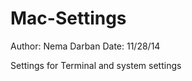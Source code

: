 Mac-Settings
============
Author: Nema Darban
Date: 11/28/14

Settings for Terminal and system settings

